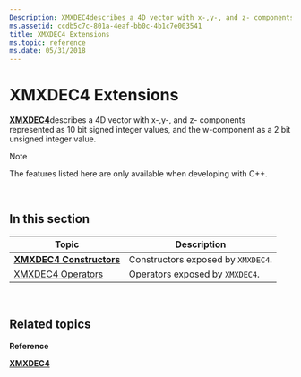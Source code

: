 ```yaml
---
Description: XMXDEC4describes a 4D vector with x-,y-, and z- components represented as 10 bit signed integer values, and the w-component as a 2 bit unsigned integer value.
ms.assetid: ccdb5c7c-801a-4eaf-bb0c-4b1c7e003541
title: XMXDEC4 Extensions
ms.topic: reference
ms.date: 05/31/2018
---
```


# XMXDEC4 Extensions

[**XMXDEC4**](/windows/win32/api/directxpackedvector/ns-directxpackedvector-xmxdec4)describes a 4D vector with x-,y-, and z- components represented as 10 bit signed integer values, and the w-component as a 2 bit unsigned integer value.

> [!Note]  
> The features listed here are only available when developing with C++.

 

## In this section



| Topic                                                     | Description                                   |
|-----------------------------------------------------------|-----------------------------------------------|
| [**XMXDEC4 Constructors**](xmxdec4-ctor.md)<br/>   | Constructors exposed by `XMXDEC4`.<br/> |
| [XMXDEC4 Operators](ovw-xmxdec4-operators.md)<br/> | Operators exposed by `XMXDEC4`.<br/>    |



 

## Related topics

<dl> <dt>

**Reference**
</dt> <dt>

[**XMXDEC4**](/windows/win32/api/directxpackedvector/ns-directxpackedvector-xmxdec4)
</dt> </dl>

 

 